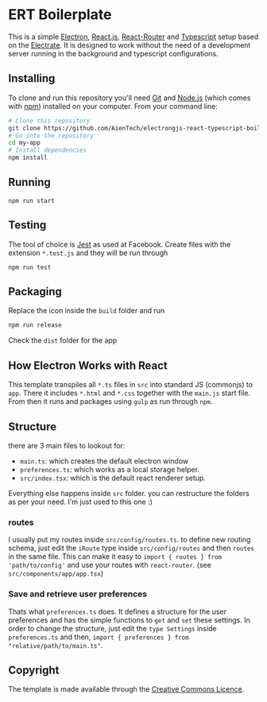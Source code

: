 # ERT Boilerplate

This is a simple [Electron](https://electronjs.org/), [React.js](https://reactjs.org/), [React-Router](https://reacttraining.com/react-router/web/guides/quick-start) and [Typescript](https://www.typescriptlang.org/) setup based on the [Electrate](https://github.com/mmick66/electrate). It is designed to work without the need of a development server running in the background and typescript configurations.

## Installing

To clone and run this repository you'll need [Git](https://git-scm.com) and [Node.js](https://nodejs.org/en/download/) (which comes with [npm](http://npmjs.com)) installed on your computer. From your command line:

```bash
# Clone this repository
git clone https://github.com/AienTech/electrongjs-react-typescript-boilerpalte my-app
# Go into the repository
cd my-app
# Install dependencies
npm install
```

## Running

```
npm run start
```

## Testing

The tool of choice is [Jest](https://facebook.github.io/jest/docs/en/tutorial-react.html) as used at Facebook. Create files with the extension `*.test.js` and they will be run through

```
npm run test
```

## Packaging

Replace the icon inside the `build` folder and run

```bash
npm run release
```

Check the `dist` folder for the app


## How Electron Works with React

This template transpiles all `*.ts` files in `src` into standard JS (commonjs) to `app`. There it includes `*.html` and `*.css` together with the `main.js` start file. From then it runs and packages using `gulp` as run through `npm`.

## Structure

there are 3 main files to lookout for:

- `main.ts`: which creates the default electron window
- `preferences.ts`: which works as a local storage helper.
- `src/index.tsx`: which is the default react renderer setup.

Everything else happens inside `src` folder. you can restructure the folders as per your need. I'm just used to this one :)

### routes

I usually put my routes inside `src/config/routes.ts`. to define new routing schema, just edit the `iRoute` type inside `src/config/routes` and then `routes` in the same file. This can make it easy to `import { routes } from 'path/to/config'` and use your routes with `react-router`. (see `src/components/app/app.tsx`)

### Save and retrieve user preferences

Thats what `preferences.ts` does. It defines a structure for the user preferences and has the simple functions to `get` and `set` these settings. In order to change the structure, just edit the `type Settings` inside `preferences.ts` and then, `import { preferences } from "relative/path/to/main.ts"`.

## Copyright

The template is made available through the [Creative Commons Licence](https://creativecommons.org/publicdomain/zero/1.0/).